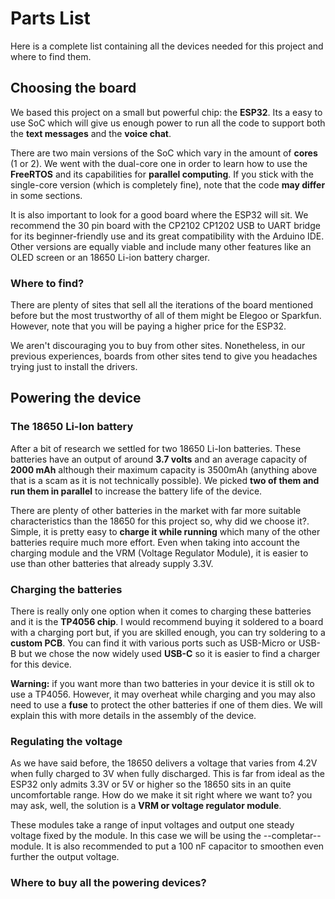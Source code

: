 # Parts List
Here is a complete list containing all the devices needed for this project and where to find them.

## Choosing the board
We based this project on a small but powerful chip: the **ESP32**. Its a easy to use SoC which will give us enough power to run all the code to support both the **text messages** and the **voice chat**.

There are two main versions of the SoC which vary in the amount of **cores** (1 or 2). We went with the dual-core one in order to learn how to use the **FreeRTOS** and its capabilities for **parallel computing**. If you stick with the single-core version (which is completely fine), note that the code **may differ** in some sections.

It is also important to look for a good board where the ESP32 will sit. We recommend the 30 pin board with the CP2102 CP1202 USB to UART bridge for its beginner-friendly use and its great compatibility with the Arduino IDE. Other versions are equally viable and include many other features like an OLED screen or an 18650 Li-ion battery charger.

### Where to find?
There are plenty of sites that sell all the iterations of the board mentioned before but the most trustworthy of all of them might be Elegoo or Sparkfun. However, note that you will be paying a higher price for the ESP32. 

We aren't discouraging you to buy from other sites. Nonetheless, in our previous experiences, boards from other sites tend to give you headaches trying just to install the drivers.  

## Powering the device

### The 18650 Li-Ion battery 
After a bit of research we settled for two 18650 Li-Ion batteries. These batteries have an output of around **3.7 volts** and an average capacity of **2000 mAh** although their maximum capacity is 3500mAh (anything above that is a scam as it is not technically possible). We picked **two of them and run them in parallel** to increase the battery life of the device. 

There are plenty of other batteries in the market with far more suitable characteristics than the 18650 for this project so, why did we choose it?. Simple, it is pretty easy to **charge it while running** which many of the other batteries require much more effort. Even when taking into account the charging module and the VRM (Voltage Regulator Module), it is easier to use than other batteries that already supply 3.3V. 

### Charging the batteries
There is really only one option when it comes to charging these batteries and it is the **TP4056 chip**. I would recommend buying it soldered to a board with a charging port but, if you are skilled enough, you can try soldering to a **custom PCB**. You can find it with various ports such as USB-Micro or USB-B but we chose the now widely used **USB-C** so it is easier to find a charger for this device.

**Warning:** if you want more than two batteries in your device it is still ok to use a TP4056. However, it may overheat while charging and you may also need to use a **fuse** to protect the other batteries if one of them dies. We will explain this with more details in the assembly of the device.

### Regulating the voltage 
As we have said before, the 18650 delivers a voltage that varies from 4.2V when fully charged to 3V when fully discharged. This is far from ideal as the ESP32 only admits 3.3V or 5V or higher so the 18650 sits in an quite uncomfortable range. How do we make it sit right where we want to? you may ask, well, the solution is a **VRM or voltage regulator module**.

These modules take a range of input voltages and output one steady voltage fixed by the module. In this case we will be using the --completar-- module. It is also recommended to put a 100 nF capacitor to smoothen even further the output voltage.

### Where to buy all the powering devices?